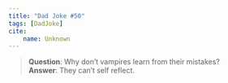 ```yaml
---
title: "Dad Joke #50"
tags: [DadJoke]
cite:
    name: Unknown
---
```


> **Question**: Why don’t vampires learn from their mistakes?  
> **Answer**: They can’t self reflect.